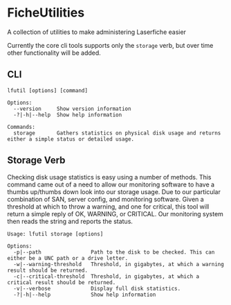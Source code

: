 # FicheUtilities
A collection of utilities to make administering Laserfiche easier

Currently the core cli tools supports only the `storage` verb, but over time other functionality will be added.

## CLI
```
lfutil [options] [command]

Options:
  --version     Show version information
  -?|-h|--help  Show help information

Commands:
  storage       Gathers statistics on physical disk usage and returns either a simple status or detailed usage.
```
## Storage Verb

Checking disk usage statistics is easy using a number of methods. This command came out of a need to allow our monitoring software to have a thumbs up/thumbs down look into our storage usage. Due to our particular combination of SAN, server config, and monitoring software. Given a threshold at which to throw a warning, and one for critical, this tool will return a simple reply of OK, WARNING, or CRITICAL. Our monitoring system then reads the string and reports the status.

```
Usage: lfutil storage [options]

Options:
  -p|--path                Path to the disk to be checked. This can either be a UNC path or a drive letter.
  -w|--warning-threshold   Threshold, in gigabytes, at which a warning result should be returned.
  -c|--critical-threshold  Threshold, in gigabytes, at which a critical result should be returned.
  -v|--verbose             Display full disk statistics.
  -?|-h|--help             Show help information
```
